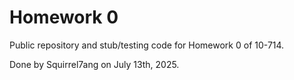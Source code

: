 # Homework 0
Public repository and stub/testing code for Homework 0 of 10-714.

Done by Squirrel7ang on July 13th, 2025.
